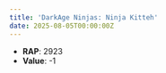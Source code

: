 ```yaml
---
title: 'DarkAge Ninjas: Ninja Kitteh'
date: 2025-08-05T00:00:00Z
---
```

- **RAP**: 2923
- **Value**: -1
